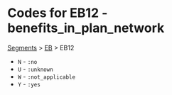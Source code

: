 # Codes for EB12 - benefits_in_plan_network
[Segments](../segments.md) > [EB](../segments/EB.md) > EB12
* `N` - `:no`
* `U` - `:unknown`
* `W` - `:not_applicable`
* `Y` - `:yes`
